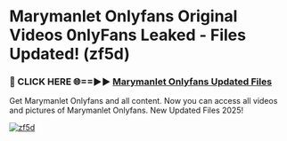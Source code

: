 # Marymanlet Onlyfans Original Videos 0nlyFans Leaked - Files Updated! (zf5d)

<h3>🔴 CLICK HERE 🌐==►► <a href="https://tinyurl.com/ehrbuxhb" rel="nofollow">Marymanlet Onlyfans Updated Files</a></h3>

Get Marymanlet Onlyfans and all content. Now you can access all videos and pictures of Marymanlet Onlyfans. New Updated Files 2025!

[![zf5d](https://i.imgur.com/lVYEuWS.gif)](https://tinyurl.com/ehrbuxhb)

